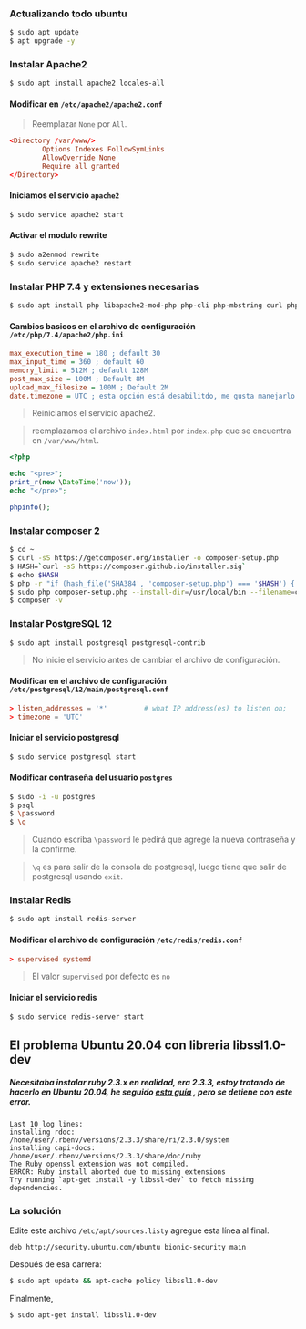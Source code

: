 ### Actualizando todo ubuntu

```bash
$ sudo apt update
$ apt upgrade -y
```

### Instalar Apache2

```bash
$ sudo apt install apache2 locales-all
```
#### Modificar en `/etc/apache2/apache2.conf`

> Reemplazar `None` por `All`.

```conf
<Directory /var/www/>
        Options Indexes FollowSymLinks
        AllowOverride None
        Require all granted
</Directory>
```

#### Iniciamos el servicio `apache2`

```bash
$ sudo service apache2 start
```

#### Activar el modulo rewrite

```bash
$ sudo a2enmod rewrite
$ sudo service apache2 restart
```
### Instalar PHP 7.4 y extensiones necesarias

```bash
$ sudo apt install php libapache2-mod-php php-cli php-mbstring curl php-curl zip unzip php-zip php-xml php-gd php-pgsql
```

#### Cambios basicos en el archivo de configuración `/etc/php/7.4/apache2/php.ini`

```ini
max_execution_time = 180 ; default 30
max_input_time = 360 ; default 60
memory_limit = 512M ; default 128M
post_max_size = 100M ; Default 8M
upload_max_filesize = 100M ; Default 2M
date.timezone = UTC ; esta opción está desabilitdo, me gusta manejarlo en timezone +00
```
> Reiniciamos el servicio apache2.

> reemplazamos el archivo `index.html` por `index.php` que se encuentra en `/var/www/html`.

```php
<?php

echo "<pre>";
print_r(new \DateTime('now'));
echo "</pre>";

phpinfo();
```

### Instalar composer 2

```bash
$ cd ~
$ curl -sS https://getcomposer.org/installer -o composer-setup.php
$ HASH=`curl -sS https://composer.github.io/installer.sig`
$ echo $HASH
$ php -r "if (hash_file('SHA384', 'composer-setup.php') === '$HASH') { echo 'Installer verified'; } else { echo 'Installer corrupt'; unlink('composer-setup.php'); } echo PHP_EOL;"
$ sudo php composer-setup.php --install-dir=/usr/local/bin --filename=composer
$ composer -v
```

### Instalar PostgreSQL 12

```bash
$ sudo apt install postgresql postgresql-contrib
```

> No inicie el servicio antes de cambiar el archivo de configuración.

#### Modificar en el archivo de configuración `/etc/postgresql/12/main/postgresql.conf`

```conf
> listen_addresses = '*'         # what IP address(es) to listen on;
> timezone = 'UTC'
```

#### Iniciar el servicio postgresql

```bash
$ sudo service postgresql start
```

#### Modificar contraseña del usuario `postgres`

```bash
$ sudo -i -u postgres
$ psql
$ \password
$ \q
```
> Cuando escriba `\password` le pedirá que agrege la nueva contraseña y la confirme.

> `\q` es para salir de la consola de postgresql, luego tiene que salir de postgresql usando `exit`.

### Instalar Redis

```bash
$ sudo apt install redis-server
```

#### Modificar el archivo de configuración `/etc/redis/redis.conf`

```conf
> supervised systemd
```

> El valor `supervised` por defecto es `no`

#### Iniciar el servicio redis

```bash
$ sudo service redis-server start
```



## El problema Ubuntu 20.04 con libreria libssl1.0-dev

##### Necesitaba instalar ruby ​​2.3.x en realidad, era 2.3.3, estoy tratando de hacerlo en Ubuntu 20.04, he seguido  [esta guía](https://laravel.com/docs/broadcasting) , pero se detiene con este error.


```
Last 10 log lines:
installing rdoc:              /home/user/.rbenv/versions/2.3.3/share/ri/2.3.0/system
installing capi-docs:         /home/user/.rbenv/versions/2.3.3/share/doc/ruby
The Ruby openssl extension was not compiled.
ERROR: Ruby install aborted due to missing extensions
Try running `apt-get install -y libssl-dev` to fetch missing dependencies.
```

### La solución

Edite este archivo `/etc/apt/sources.listy` agregue esta línea al final.

```config
deb http://security.ubuntu.com/ubuntu bionic-security main
```

Después de esa carrera:

```bash
$ sudo apt update && apt-cache policy libssl1.0-dev
```

Finalmente,

```bash
$ sudo apt-get install libssl1.0-dev
```
